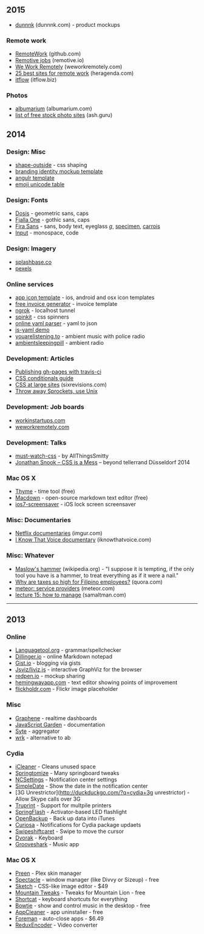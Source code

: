 2015
----

* [dunnnk](http://dunnnk.com/) (dunnnk.com) - product mockups

### Remote work

* [RemoteWork](https://github.com/fjbelchi/RemoteWork) (github.com)
* [Remotive jobs](http://jobs.remotive.io/) (remotive.io)
* [We Work Remotely](https://weworkremotely.com/) (weworkremotely.com)
* [25 best sites for remote work](http://heragenda.com/the-25-best-sites-for-finding-remote-work/) (heragenda.com)
* [itflow](http://itflow.biz/) (itflow.biz)

### Photos

* [albumarium](http://albumarium.com/) (albumarium.com)
* [list of free stock photo sites](https://ash.guru/free-stock-photos/) (ash.guru)

2014
----

### Design: Misc

* [shape-outside](https://developer.mozilla.org/en-US/docs/Web/CSS/shape-outside) - css shaping
* [branding identity mockup template](https://www.behance.net/gallery/19999279/Branding-Identity-Mock-Ups-and-Templates)
* [angulr template](http://flatfull.com/themes/angulr/)
* [emoji unicode table](http://apps.timwhitlock.info/emoji/tables/unicode)

### Design: Fonts

* [Dosis](http://www.google.com/fonts/specimen/Dosis) - geometric sans, caps
* [Fjalla One](http://www.google.com/fonts/specimen/Fjalla+One) - gothic sans, caps
* [Fira Sans](http://www.google.com/fonts/specimen/Fira+Sans) - sans, body text, eyeglass *g*, [specimen](http://mozilla.github.io/Fira/), [carrois](http://www.carrois.com/fira-3-1/)
* [Input](http://input.fontbureau.com/) - monospace, code
 
### Design: Imagery

* [splashbase.co](http://splashbase.co/)
* [pexels](http://pexels.com/)

### Online services

* [app icon template](http://appicontemplate.com/) - ios, android and osx icon templates
* [free invoice generator](https://www.free-invoice-generator.com/) - invoice template
* [ngrok](https://ngrok.com/) - localhost tunnel
* [spinkit](http://tobiasahlin.com/spinkit/) - css spinners
* [online yaml parser](http://yaml-online-parser.appspot.com/) - yaml to json
* [js-yaml demo](https://nodeca.github.io/js-yaml/)
* [youarelistening.to](http://youarelistening.to/sanfrancisco) - ambient music with police radio
* [ambientsleepingpill](http://ambientsleepingpill.com/) - ambient radio

### Development: Articles

* [Publishing gh-pages with travis-ci](https://medium.com/@nthgergo/publishing-gh-pages-with-travis-ci-53a8270e87db)
* [CSS conditionals guide](http://csspre.com/conditionals)
* [CSS at large sites](http://sixrevisions.com/css/css-development-at-large-sites/) (sixrevisions.com)
* [Throw away Sprockets, use Unix](http://blog.arkency.com/2013/09/throw-away-sprockets-use-unix/)

### Development: Job boards

* [workinstartups.com](http://workinstartups.com/)
* [weworkremotely.com](http://weworkremotely.com/)

### Development: Talks

* [must-watch-css](https://github.com/AllThingsSmitty/must-watch-css) - by AllThingsSmitty
* [Jonathan Snook – CSS is a Mess](http://vimeo.com/99877232) – beyond tellerrand Düsseldorf 2014

### Mac OS X

* [Thyme](http://joaomoreno.github.io/thyme/) - time tool (free)
* [Macdown](http://macdown.uranusjr.com/) - open-source markdown text editor (free)
* [ios7-screensaver](http://bodysoulspirit.weebly.com/ios-7-screensaver-for-mac-os-x-by-bodysoulspirit.html) - iOS lock screen screensaver

### Misc: Documentaries

- [Netflix documentaries](http://imgur.com/gallery/ozEON) (imgur.com)
- [I Know That Voice documentary](http://www.iknowthatvoice.com/) (iknowthatvoice.com)

### Misc: Whatever

- [Maslow's hammer](https://en.wikipedia.org/wiki/Law_of_the_instrument) (wikipedia.org) - "I suppose it is tempting, if the only tool you have is a hammer, to treat everything as if it were a nail."
- [Why are taxes so high for Filipino employees?](http://www.quora.com/Why-are-taxes-so-high-for-Filipino-employees/answer/Kathy-G-Pe) (quora.com)
- [meteor: service providers](https://www.meteor.com/professional-services) (meteor.com)
- [lecture 15: how to manage](http://startupclass.samaltman.com/courses/lec15/) (samaltman.com)

* * * *

2013
----

### Online

* [Languagetool.org](http://languagetool.org/) - grammar/spellchecker
* [Dillinger.io](http://dillinger.io) - online Markdown notepad
* [Gist.io](http://gist.io) - blogging via gists
* [Jsviz/liviz.js](http://ushiroad.com/jsviz/) - interactive GraphViz for the browser
* [redpen.io](http://redpen.io/) - mockup sharing
* [hemingwayapp.com](http://www.hemingwayapp.com/) - text editor showing points of improvement
* [flickholdr.com](http://flickholdr.com/) - Flickr image placeholder

### Misc

* [Graphene](https://github.com/jondot/graphene) - realtime dashboards
* [JavaScript Garden](http://bonsaiden.github.com/JavaScript-Garden/) - documentation
* [Syte](http://rigoneri.github.io/syte/) - aggregator
* [wrk](https://github.com/wg/wrk) - alternative to ab

### Cydia

* [iCleaner](http://duckduckgo.com/?q=cydia+icleaner) - Cleans unused space
* [Springtomize](http://duckduckgo.com/?q=cydia+springtomize) - Many springboard tweaks
* [NCSettings](http://duckduckgo.com/?q=cydia+ncsettings) - Notification center settings
* [SimpleDate](http://duckduckgo.com/?q=cydia+simpledate) - Show the date in the notification center
* [3G Unrestrictor](http://duckduckgo.com/?q=cydia+3g unrestrictor) - Allow Skype calls over 3G
* [Truprint](http://duckduckgo.com/?q=cydia+truprint) - Support for multpile printers
* [SpringFlash](http://duckduckgo.com/?q=cydia+springflash) - Activator-based LED flashlight
* [OpenBackup](http://duckduckgo.com/?q=cydia+openbackup) - Back up data into iTunes
* [Curiosa](http://duckduckgo.com/?q=cydia+curiosa) - Notifications for Cydia package updaets
* [Swipeshiftcaret](http://duckduckgo.com/?q=cydia+swipeshiftcaret) - Swipe to move the cursor
* [Dvorak](http://duckduckgo.com/?q=cydia+dvorak) - Keyboard
* [Grooveshark](http://duckduckgo.com/?q=cydia+grooveshark) - Music app

### Mac OS X

* [Preen](http://anomiesoftware.com/Anomie_Software/Preen.html) - Plex skin manager
* [Spectacle](http://www.spectacleapp.com) - window manager (like Divvy or Sizeup) - free
* [Sketch](http://www.bohemiancoding.com/sketch/) - CSS-like image editor - $49
* [Mountain Tweaks](http://tweaksapp.com/app/mountain-tweaks/) - Tweaks for Mountain Lion - free
* [Shortcat](http://shortcatapp.com/) - keyboard shortcuts for everything
* [Bowtie](http://bowtieapp.com/) - show and control music in the desktop - free
* [AppCleaner](http://www.freemacsoft.net/AppCleaner/) - app uninstaller - free
* [Foreman](http://www.flyingmachinestudios.com/foreman/) - auto-close apps - $6.49
* [ReduxEncoder](http://duckduckgo.com/?q=reduxencoder) - Video converter
